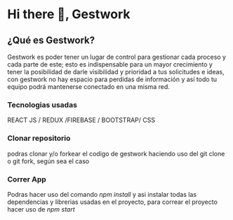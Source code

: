 # Hi there 👋, Gestwork

## ¿Qué es Gestwork?
Gestwork es poder tener un lugar de control para gestionar cada proceso y cada parte de este; esto es indispensable para un mayor crecimiento y tener la posibilidad de darle visibilidad y prioridad a tus solicitudes e ideas, con gestwork no hay espacio para perdidas de información y así todo tu equipo podrá mantenerse conectado en una misma red.


### Tecnologias usadas
 REACT JS / REDUX /FIREBASE / BOOTSTRAP/ CSS


### Clonar repositorio

podras clonar y/o forkear el codigo de gestwork haciendo uso del git clone o git fork, según sea el caso

### Correr App

Podras hacer uso del comando  *npm install* y asi instalar todas las dependencias y librerias usadas en el proyecto, para correar el proyecto hacer uso de *npm start*








